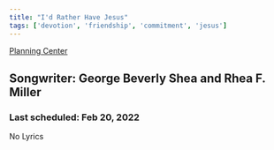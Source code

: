 ```yaml
---
title: "I'd Rather Have Jesus"
tags: ['devotion', 'friendship', 'commitment', 'jesus']
---
```


[Planning Center](https://services.planningcenteronline.com/songs/21944365)

## Songwriter: George Beverly Shea and Rhea F. Miller
### Last scheduled: Feb 20, 2022          

No Lyrics
